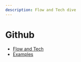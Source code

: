 ```yaml
---
description: Flow and Tech dive
---
```


# Github

* [Flow and Tech](github-flow-and-tech.md)
* [Examples](github-examples.md)
